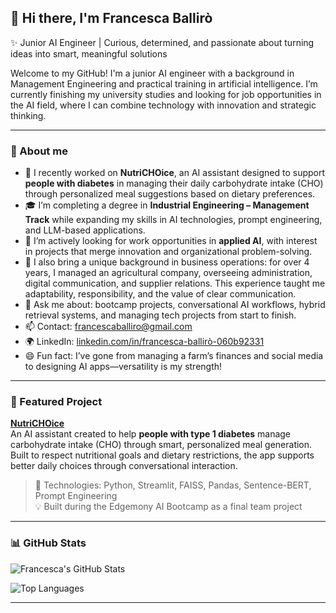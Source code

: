 ## 👋 Hi there, I'm Francesca Ballirò

✨ Junior AI Engineer | Curious, determined, and passionate about turning ideas into smart, meaningful solutions

Welcome to my GitHub! I'm a junior AI engineer with a background in Management Engineering and practical training in artificial intelligence. I’m currently finishing my university studies and looking for job opportunities in the AI field, where I can combine technology with innovation and strategic thinking.

---

### 🚀 About me

- 🔭 I recently worked on **NutriCHOice**, an AI assistant designed to support **people with diabetes** in managing their daily carbohydrate intake (CHO) through personalized meal suggestions based on dietary preferences.  
- 🎓 I’m completing a degree in **Industrial Engineering – Management Track** while expanding my skills in AI technologies, prompt engineering, and LLM-based applications.  
- 💼 I’m actively looking for work opportunities in **applied AI**, with interest in projects that merge innovation and organizational problem-solving.  
- 🌿 I also bring a unique background in business operations: for over 4 years, I managed an agricultural company, overseeing administration, digital communication, and supplier relations. This experience taught me adaptability, responsibility, and the value of clear communication.  
- 💬 Ask me about: bootcamp projects, conversational AI workflows, hybrid retrieval systems, and managing tech projects from start to finish.  
- 📫 Contact: [francescaballiro@gmail.com](mailto:francescaballiro@gmail.com)  
- 🌍 LinkedIn: [linkedin.com/in/francesca-ballirò-060b92331](https://www.linkedin.com/in/francesca-ballir%C3%B2-060b92331/)  
- 😄 Fun fact: I’ve gone from managing a farm’s finances and social media to designing AI apps—versatility is my strength!

---

### 📌 Featured Project

**[NutriCHOice](https://nutrichoiseedgemony.streamlit.app/)**  
An AI assistant created to help **people with type 1 diabetes** manage carbohydrate intake (CHO) through smart, personalized meal generation. Built to respect nutritional goals and dietary restrictions, the app supports better daily choices through conversational interaction.

> 🧠 Technologies: Python, Streamlit, FAISS, Pandas, Sentence-BERT, Prompt Engineering  
> 💡 Built during the Edgemony AI Bootcamp as a final team project

---

### 📊 GitHub Stats

![Francesca's GitHub Stats](https://github-readme-stats.vercel.app/api?username=francescaballiro&show_icons=true&theme=radical)

![Top Languages](https://github-readme-stats.vercel.app/api/top-langs/?username=francescaballiro&layout=compact&theme=radical)

---





